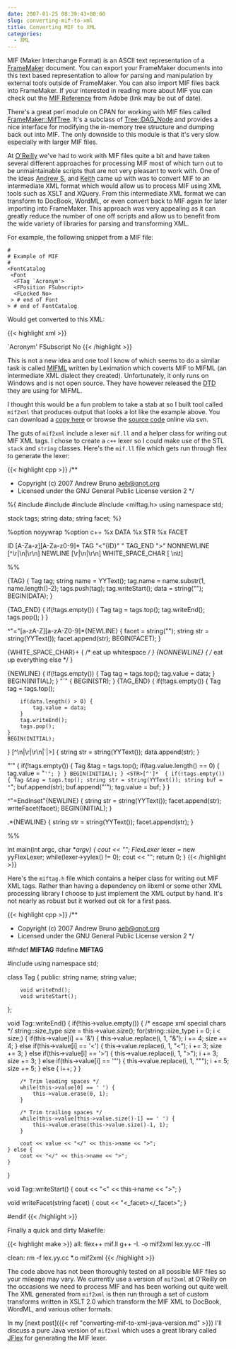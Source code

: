 ```yaml
---
date: 2007-01-25 08:39:43+00:00
slug: converting-mif-to-xml
title: Converting MIF to XML
categories:
  - XML
---
```


MIF (Maker Interchange Format) is an ASCII text representation of a
[FrameMaker](http://en.wikipedia.org/wiki/FrameMaker) document. You can export
your FrameMaker documents into this text based representation to allow for
parsing and manipulation by external tools outside of FrameMaker. You can also
import MIF files back into FrameMaker. If your interested in reading more about
MIF you can check out the [MIF
Reference](http://partners.adobe.com/public/developer/en/framemaker/MIF_Reference.pdf)
from Adobe (link may be out of date).<!--more-->

There's a great perl module on CPAN for working with MIF files called
[FrameMaker::MifTree](http://search.cpan.org/perldoc?FrameMaker%3A%3AMifTree).
It's a subclass of
[Tree::DAG_Node](http://search.cpan.org/perldoc?Tree%3A%3ADAG_Node) and
provides a nice interface for modifying the in-memory tree structure and
dumping back out into MIF. The only downside to this module is that it's very
slow especially with larger MIF files.

At [O'Reilly](http://www.oreilly.com) we've had to work with MIF files quite a
bit and have taken several different approaches for processing MIF most of
which turn out to be unmaintainable scripts that are not very pleasant to work
with. One of the ideas [Andrew S.](http://www.oreillynet.com/pub/au/1848) and
[Keith](http://kfahlgren.com/blog/) came up with was to convert MIF to an
intermediate XML format which would allow us to process MIF using XML tools
such as XSLT and XQuery. From this intermediate XML format we can transform to
DocBook, WordML, or even convert back to MIF again for later importing into
FrameMaker. This approach was very appealing as it can greatly reduce the
number of one off scripts and allow us to benefit from the wide variety of
libraries for parsing and transforming XML.<!-- more -->

For example, the following snippet from a MIF file:

```
#
# Example of MIF 
#
<FontCatalog
 <Font
  <FTag `Acronym'>
  <FPosition FSubscript>
  <FLocked No>
 > # end of Font
> # end of FontCatalog
```

Would get converted to this XML:

{{< highlight xml >}}
<?xml version="1.0"?>
<!--
 Example XML from MIF
-->
<mif>
  <FontCatalog>
    <Font>
      <FTag>`Acronym'</FTag>
      <FPosition>FSubscript</FPosition>
      <FLocked>No</FLocked>
    </Font>
  </FontCatalog>
</mif>
{{< /highlight >}}

This is not a new idea and one tool I know of which seems to do a similar task
is called [MIFML](http://www.leximation.com/tools/mifml/) written by Leximation
which coverts MIF to MIFML (an intermediate XML dialect they created).
Unfortunately, it only runs on Windows and is not open source. They have
however released the [DTD](http://www.leximation.com/tools/mifml/mifml.dtd.txt)
they are using for MIFML.

I thought this would be a fun problem to take a stab at so I built tool called
`mif2xml` that produces output that looks a lot like the example above. You can
download a [copy here](https://github.com/aebruno/mif2xml/downloads) or browse
the [source code](https://github.com/aebruno/mif2xml) online via svn.

The guts of `mif2xml` include a lexer `mif.ll` and a helper class for writing
out MIF XML tags.  I chose to create a `c++` lexer so I could make use of the
STL `stack` and `string` classes. Here's the `mif.ll` file which gets run
through flex to generate the lexer:

{{< highlight cpp >}}
/** 
 * Copyright (c) 2007 Andrew Bruno <aeb@qnot.org>
 * Licensed under the GNU General Public License version 2
 */

%{
#include <iostream>
#include <stack>
#include <string>
#include <miftag.h>
using namespace std;

stack<Tag> tags;
string data;
string facet;
%}

%option  noyywrap
%option  c++
%x DATA
%x STR
%x FACET

ID                [A-Za-z][A-Za-z0-9]*
TAG               "<"{ID}" "
TAG_END           ">"
NONNEWLINE        [^\r|\n|\r\n]
NEWLINE           [\r|\n|\r\n]
WHITE_SPACE_CHAR  [ \n\t]

%%

<INITIAL>{TAG}  {
    Tag tag;
    string name = YYText();
    tag.name = name.substr(1, name.length()-2);
    tags.push(tag);
    tag.writeStart();
    data = string("");
    BEGIN(DATA);
}

<INITIAL>{TAG_END} {
    if(!tags.empty()) {
        Tag tag = tags.top();
        tag.writeEnd();
        tags.pop();
    }
}

<INITIAL>^"="[a-zA-Z][a-zA-Z0-9]*{NEWLINE} {
    facet = string("");
    string str = string(YYText());
    facet.append(str);
    BEGIN(FACET);
}

<INITIAL>{WHITE_SPACE_CHAR}+   {  /* eat up whitespace */ }
<INITIAL>{NONNEWLINE}          {  /* eat up everything else  */ }

<DATA>{NEWLINE}  {
    if(!tags.empty()) {
        Tag tag = tags.top();
        tag.value = data;
    }
    BEGIN(INITIAL);
}
<DATA>"`"  {  BEGIN(STR); }
<DATA>{TAG_END}  {
    if(!tags.empty()) {
        Tag tag = tags.top();

        if(data.length() > 0) {
            tag.value = data;
        }
        tag.writeEnd();
        tags.pop();
    }
    BEGIN(INITIAL);
}
<DATA>[^\n|\r|\r\n|`|>] {
    string str = string(YYText());
    data.append(str);
}

<STR>"'"  {
    if(!tags.empty()) {
        Tag &tag = tags.top();
        if(tag.value.length() == 0) {
            tag.value = "`'";
        }
    }
    BEGIN(INITIAL);
}
<STR>[^']*  {
    if(!tags.empty()) {
        Tag &tag = tags.top();
        string str = string(YYText());
        string buf = "`";
        buf.append(str);
        buf.append("'");
        tag.value = buf;
    }
}

<FACET>^"=EndInset"{NEWLINE} {
    string str = string(YYText());
    facet.append(str);
    writeFacet(facet);
    BEGIN(INITIAL);
}

<FACET>.*{NEWLINE} {
    string str = string(YYText());
    facet.append(str);
}

%%

int main(int argc, char **argv) {
    cout << "<?xml version=\"1.0\"?><mif>";
    FlexLexer* lexer = new yyFlexLexer;
    while(lexer->yylex() != 0);
    cout << "</mif>";
    return 0;
}
{{< /highlight >}}

Here's the `miftag.h` file which contains a helper class for writing out MIF
XML tags. Rather than having a dependency on libxml or some other XML
processing library I choose to just implement the XML output by hand. It's not
nearly as robust but it worked out ok for a first pass.

{{< highlight cpp >}}
/** 
 * Copyright (c) 2007 Andrew Bruno <aeb@qnot.org>
 * Licensed under the GNU General Public License version 2
 */

#ifndef __MIFTAG__
#define __MIFTAG__

#include <string>
using namespace std;

class Tag {
    public:
        string name;
        string value;

        void writeEnd();
        void writeStart();
};

void Tag::writeEnd() {
    if(!this->value.empty()) {
        /* escape xml special chars */
        string::size_type size = this->value.size();
        for(string::size_type i = 0; i < size;) {
            if(this->value[i] == '&') {
                this->value.replace(i, 1, "&amp;");
                i += 4;
                size += 4;
            } else if(this->value[i] == '<') {
                this->value.replace(i, 1, "&lt;");
                i += 3;
                size += 3;
            } else if(this->value[i] == '>') {
                this->value.replace(i, 1, "&gt;");
                i += 3;
                size += 3;
            } else if(this->value[i] == '"') {
                this->value.replace(i, 1, "&quot;");
                i += 5;
                size += 5;
            } else {
                i++;
            }
        }

        /* Trim leading spaces */
        while(this->value[0] == ' ') {
            this->value.erase(0, 1);
        }

        /* Trim trailing spaces */
        while(this->value[this->value.size()-1] == ' ') {
            this->value.erase(this->value.size()-1, 1);
        }

        cout << value << "</" << this->name << ">";
    } else {
        cout << "</" << this->name << ">";
    }
}

void Tag::writeStart() {
    cout << "<" << this->name << ">";
}

void writeFacet(string facet) {
    cout << "<_facet><![CDATA[" << facet << "]]></_facet>";
}

#endif
{{< /highlight >}}

Finally a quick and dirty Makefile:

{{< highlight make >}}
all:
	flex++ mif.ll
	g++ -I. -o mif2xml lex.yy.cc -lfl

clean:
	rm -f lex.yy.cc *.o mif2xml
{{< /highlight >}}


The code above has not been thoroughly tested on all possible MIF files so your
mileage may vary. We currently use a version of `mif2xml` at O'Reilly on the
occasions we need to process MIF and has been working out quite well. The XML
generated from `mif2xml` is then run through a set of custom transforms written
in XSLT 2.0 which transform the MIF XML to DocBook, WordML, and various other
formats.

In my [next post]({{< ref "converting-mif-to-xml-java-version.md" >}})
I'll discuss a pure Java version of `mif2xml` which uses a great library called
[JFlex](http://www.jflex.de/) for generating the MIF lexer.
